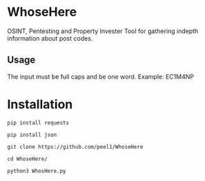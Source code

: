 # WhoseHere
OSINT, Pentesting and Property Invester Tool for gathering indepth information about post codes.

## Usage
The input must be full caps and be one word. Example: EC1M4NP


# Installation
```
pip install requests

pip install json

git clone https://github.com/peel1/WhoseHere

cd WhoseHere/

python3 WhosHere.py

```




